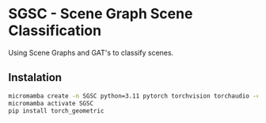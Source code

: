# SGSC - Scene Graph Scene Classification

Using Scene Graphs and GAT's to classify scenes.


## Instalation

```bash
micromamba create -n SGSC python=3.11 pytorch torchvision torchaudio -c pytorch -c nvidia
micromamba activate SGSC
pip install torch_geometric
```